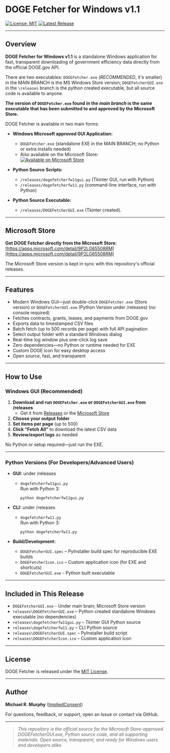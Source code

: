 # DOGE Fetcher for Windows v1.1

[![License: MIT](https://img.shields.io/badge/License-MIT-yellow.svg)](LICENSE)
[![Latest Release](https://img.shields.io/github/v/release/ImpliedConsent/DOGE_Fetcher?label=release)](https://github.com/ImpliedConsent/DOGE_Fetcher/releases)

---

## Overview

**DOGE Fetcher for Windows v1.1** is a standalone Windows application for fast, transparent downloading of government efficiency data directly from the official DOGE.gov API.

There are two executables: `DOGEFetcher.exe` (*RECOMMENDED*, it's smaller) in the MAIN BRANCH is the MS Windows Store version; `DOGEFetcherGUI.exe` in the `\releases` branch is the python created executable, but all source code is available to anyone. 

**The version of `DOGEFetcher.exe` found in the *main branch* is the same executable that has been submitted to and approved by the Microsoft Store.**

DOGE Fetcher is available in two main forms:

- **Windows Microsoft approved GUI Application:**  
  - `DOGEFetcher.exe` (standalone EXE in the MAIN BRANCH; no Python or extra installs needed)
  - Also available on the Microsoft Store:  
    [![Available on Microsoft Store](https://img.shields.io/badge/Microsoft%20Store-Download-blue?logo=microsoft)](https://apps.microsoft.com/detail/9P2LG65508RM)

- **Python Source Scripts:**  
  - `/releases/dogefetcherfw11gui.py` (Tkinter GUI, run with Python)
  - `/releases/dogefetcherfw11.py` (command-line interface, run with Python)
- **Python Source Executable:**
  - `/releases/DOGEFetcherGUI.exe` (Tkinter created).

---

## Microsoft Store

**Get DOGE Fetcher directly from the Microsoft Store:**  
[https://apps.microsoft.com/detail/9P2LG65508RM](https://apps.microsoft.com/detail/9P2LG65508RM)

The Microsoft Store version is kept in sync with this repository's official releases.

---

## Features

- Modern Windows GUI—just double-click `DOGEFetcher.exe` (Store version) or `DOGEFetcherGUI.exe` (Python Version under /releases) (no console required)
- Fetches contracts, grants, leases, and payments from DOGE.gov
- Exports data to timestamped CSV files
- Batch fetch (up to 500 records per page) with full API pagination
- Select output folder with a standard Windows dialog
- Real-time log window plus one-click log save
- Zero dependencies—no Python or runtime needed for EXE
- Custom DOGE icon for easy desktop access
- Open source, fast, and transparent

---

## How to Use

### Windows GUI (Recommended)
1. **Download and run `DOGEFetcher.exe` or `DOGEFetcherGUI.exe` from /releases**  
   - Get it from [Releases](https://github.com/ImpliedConsent/DOGE_Fetcher/) or the [Microsoft Store](https://apps.microsoft.com/detail/9P2LG65508RM)
2. **Choose your output folder**
3. **Set items per page** (up to 500)
4. **Click “Fetch All”** to download the latest CSV data
5. **Review/export logs** as needed

No Python or setup required—just run the EXE.

---

### Python Versions (For Developers/Advanced Users)

- **GUI:** under /releases
  - `dogefetcherfw11gui.py`  
    Run with Python 3:  
    ```
    python dogefetcherfw11gui.py
    ```
- **CLI:**  under /releases
  - `dogefetcherfw11.py`  
    Run with Python 3:  
    ```
    python dogefetcherfw11.py
    ```

- **Build/Development:**  
  - `DOGEFetcherGUI.spec` – PyInstaller build spec for reproducible EXE builds
  - `DOGEFetcherIcon.ico` – Custom application icon (for EXE and shortcuts)
  - `DOGEFetcherGUI.exe`  - Python built executable
---

## Included in This Release

- `DOGEFetcherGUI.exe` - Under main brain; Microsoft Store version
- `releases\DOGEFetcherGUI.exe` – Python created standalone Windows executable (no dependencies)
- `releases\dogefetcherfw11gui.py` – Tkinter GUI Python source
- `releases\dogefetcherfw11.py` – CLI Python source
- `releases\DOGEFetcherGUI.spec` – PyInstaller build script
- `releases\DOGEFetcherIcon.ico` – Custom application icon

---

## License

DOGE Fetcher is released under the [MIT License](LICENSE).

---

## Author

**Michael R. Murphy** ([ImpliedConsent](https://github.com/ImpliedConsent))

For questions, feedback, or support, open an Issue or contact via GitHub.

---

> *This repository is the official source for the Microsoft Store-approved DOGEFetcherGUI.exe, Python source code, and all supporting materials. Open source, transparent, and ready for Windows users and developers alike.*
